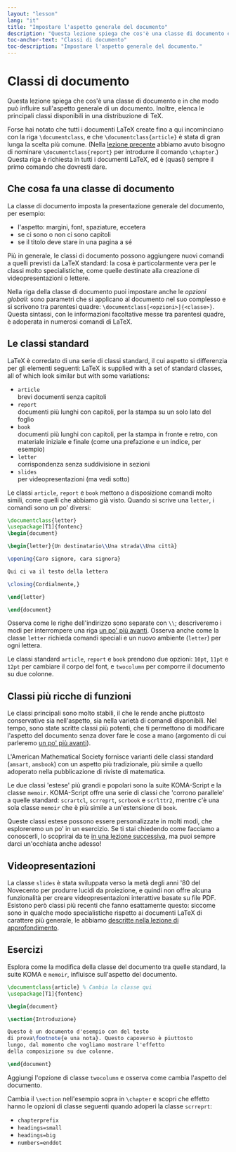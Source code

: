 ```yaml
---
layout: "lesson"
lang: "it"
title: "Impostare l'aspetto generale del documento"
description: "Questa lezione spiega che cos'è una classe di documento e in che modo può influire sull'aspetto di un documento, ed elenca le principali classi disponibili in una distribuzione di TeX."
toc-anchor-text: "Classi di documento"
toc-description: "Impostare l'aspetto generale del documento."
---
```


# Classi di documento

<span
  class="summary">Questa lezione spiega che cos'è una classe di documento e in che modo può influire sull'aspetto generale di un documento. Inoltre, elenca le principali classi disponibili in una distribuzione di TeX.</span>

Forse hai notato che tutti i documenti LaTeX create fino a qui
incominciano con la riga `\documentclass`, e che `\documentclass{article}` 
è stata di gran lunga la scelta più comune. (Nella [lezione precente](lesson-04)
abbiamo avuto bisogno di nominare `\documentclass{report}` per introdurre
il comando `\chapter`.) Questa riga è richiesta in tutti i documenti LaTeX, 
ed è (quasi) sempre il primo comando che dovresti dare.

## Che cosa fa una classe di documento

La classe di documento imposta la presentazione generale del documento, per esempio:

- l'aspetto: margini, font, spaziature, eccetera
- se ci sono o non ci sono capitoli
- se il titolo deve stare in una pagina a sé

Più in generale, le classi di documento possono aggiungere nuovi comandi
a quelli previsti da LaTeX standard: la cosa è particolarmente vera per 
le classi molto specialistiche, come quelle destinate alla creazione
di videopresentazioni o lettere.

Nella riga della classe di documento puoi impostare anche le _opzioni globali_: 
sono parametri che si applicano al documento nel suo complesso e si
scrivono tra parentesi quadre: `\documentclass[<opzioni>]{<classe>}`. 
Questa sintassi, con le informazioni facoltative
messe tra parentesi quadre, è adoperata in numerosi comandi di LaTeX.

## Le classi standard

LaTeX è corredato di una serie di classi standard, il cui aspetto si differenzia
per gli elementi seguenti:
LaTeX is supplied with a set of standard classes, all of which look similar
but with some variations:

- `article`  
  brevi documenti senza capitoli
- `report`  
  documenti più lunghi con capitoli, per la stampa su un solo lato del foglio
- `book`  
  documenti più lunghi con capitoli, per la stampa in fronte e retro, con
  materiale iniziale e finale (come una prefazione e un indice, per esempio)
- `letter`  
  corrispondenza senza suddivisione in sezioni
- `slides`  
  per videopresentazioni (ma vedi sotto)

Le classi `article`, `report` e `book` mettono a disposizione comandi molto simili,
come quelli che abbiamo già visto. Quando si scrive una `letter`, i comandi 
sono un po' diversi:

```latex
\documentclass{letter}
\usepackage[T1]{fontenc}
\begin{document}

\begin{letter}{Un destinatario\\Una strada\\Una città}

\opening{Caro signore, cara signora}

Qui ci va il testo della lettera

\closing{Cordialmente,}

\end{letter}

\end{document}
```

Osserva come le righe dell'indirizzo sono separate con ``\\``; descriveremo
i modi per interrompere una riga [un po' più avanti](lesson-11). 
Osserva anche come la classe `letter` richieda comandi speciali e 
un nuovo ambiente (`letter`) per ogni lettera.

Le classi standard `article`, `report` e `book` prendono due opzioni: `10pt`,
`11pt` e `12pt` per cambiare il corpo del font, e `twocolumn` per comporre
il documento su due colonne.

## Classi più ricche di funzioni

Le classi principali sono molto stabili, il che le rende anche piuttosto 
conservative sia nell'aspetto, sia nella varietà di comandi disponibili.
Nel tempo, sono state scritte classi più potenti, che ti permettono di 
modificare l'aspetto del documento senza dover fare le cose a mano
(argomento di cui parleremo [un po' più avanti](lesson-11)).

L'American Mathematical Society fornisce varianti delle classi
standard (`amsart`, `amsbook`) con un aspetto più tradizionale,
più simile a quello adoperato nella pubblicazione di riviste 
di matematica.

Le due classi 'estese' più grandi e popolari sono la suite
KOMA-Script e la classe `memoir`.
KOMA-Script offre una serie di classi che 'corrono parallele' 
a quelle standard: `scrartcl`, `scrreprt`, `scrbook` e 
`scrlttr2`, mentre c'è una sola classe `memoir` che è più 
simile a un'estensione di `book`.

Queste classi estese possono essere personalizzate in molti modi, 
che esploreremo un po' in un esercizio. 
Se ti stai chiedendo come facciamo a conoscerli, 
lo scoprirai da te [in una lezione successiva](lezione-16), 
ma puoi sempre darci un'occhiata anche adesso!

## Videopresentazioni

La classe `slides` è stata sviluppata verso la metà degli 
anni '80 del Novecento per produrre lucidi da proiezione, 
e quindi non offre alcuna funzionalità per creare 
videopresentazioni interattive basate su file PDF.
Esistono però classi più recenti che fanno esattamente questo: 
siccome sono in qualche modo specialistiche rispetto ai documenti LaTeX 
di carattere più generale, le abbiamo 
[descritte nella lezione di approfondimento](more-05).

## Esercizi

Esplora come la modifica della classe del documento tra quelle standard,
la suite KOMA e `memoir`, influisce sull'aspetto del documento.

```latex
\documentclass{article} % Cambia la classe qui
\usepackage[T1]{fontenc}

\begin{document}

\section{Introduzione}

Questo è un documento d'esempio con del testo
di prova\footnote{e una nota}. Questo capoverso è piuttosto
lungo, dal momento che vogliamo mostrare l'effetto
della composizione su due colonne.

\end{document}
```

Aggiungi l'opzione di classe `twocolumn` e osserva come cambia 
l'aspetto del documento.

Cambia il `\section` nell'esempio sopra in `\chapter` e scopri 
che effetto hanno le opzioni di classe seguenti quando adoperi 
la classe `scrreprt`:

- `chapterprefix`
- `headings=small`
- `headings=big`
- `numbers=enddot`

